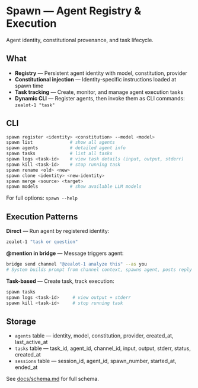 # Spawn — Agent Registry & Execution

Agent identity, constitutional provenance, and task lifecycle.

## What

- **Registry** — Persistent agent identity with model, constitution, provider
- **Constitutional injection** — Identity-specific instructions loaded at spawn time
- **Task tracking** — Create, monitor, and manage agent execution tasks
- **Dynamic CLI** — Register agents, then invoke them as CLI commands: `zealot-1 "task"`

## CLI

```bash
spawn register <identity> <constitution> --model <model>
spawn list              # show all agents
spawn agents            # detailed agent info
spawn tasks             # list all tasks
spawn logs <task-id>    # view task details (input, output, stderr)
spawn kill <task-id>    # stop running task
spawn rename <old> <new>
spawn clone <identity> <new-identity>
spawn merge <source> <target>
spawn models            # show available LLM models
```

For full options: `spawn --help`

## Execution Patterns

**Direct** — Run agent by registered identity:
```bash
zealot-1 "task or question"
```

**@mention in bridge** — Message triggers agent:
```bash
bridge send channel "@zealot-1 analyze this" --as you
# System builds prompt from channel context, spawns agent, posts reply
```

**Task-based** — Create task, track execution:
```bash
spawn tasks
spawn logs <task-id>     # view output + stderr
spawn kill <task-id>     # stop running task
```

## Storage

- `agents` table — identity, model, constitution, provider, created_at, last_active_at
- `tasks` table — task_id, agent_id, channel_id, input, output, stderr, status, created_at
- `sessions` table — session_id, agent_id, spawn_number, started_at, ended_at

See [docs/schema.md](schema.md) for full schema.